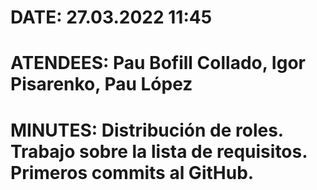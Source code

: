 # DATE: 27.03.2022 11:45

# ATENDEES: Pau Bofill Collado, Igor Pisarenko, Pau López

# MINUTES: Distribución de roles. Trabajo sobre la lista de requisitos. Primeros commits al GitHub. 
